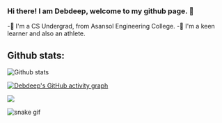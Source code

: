 ### Hi there! I am Debdeep, welcome to my github page. 👋

<!--
**Debdeep1/Debdeep1** is a ✨ _special_ ✨ repository because its `README.md` (this file) appears on your GitHub profile.

Here are some ideas to get you started:

- 🔭 I’m currently working on ...
- 🌱 I’m currently learning ...
- 👯 I’m looking to collaborate on ...
- 🤔 I’m looking for help with ...
- 💬 Ask me about ...
- 📫 How to reach me: ...
- 😄 Pronouns: ...
- ⚡ Fun fact: ...
-->
-🔭 I'm a CS Undergrad, from Asansol Engineering College.
-🌱 I'm a keen learner and also an athlete.


<!-- My contributions -->
## Github stats:
![Github stats](https://github-readme-stats.vercel.app/api?username=Debdeep1&theme=midnight-purple)



[![Debdeep's GitHub activity graph](https://activity-graph.herokuapp.com/graph?username=Debdeep1&theme=tokyonight)](https://github.com/Debdeep1)

<img align="center" src="https://github-readme-streak-stats.herokuapp.com/?user=Debdeep1&theme=tokyonight" />





![snake gif](https://github.com/Debdeep1/Debdeep1/blob/output/github-contribution-grid-snake.gif)
